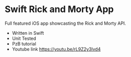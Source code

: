 # Swift Rick and Morty App

Full featured iOS app showcasting the Rick and Morty API.

- Written in Swift
- Unit Tested
- PzB tutorial 
- Youtube link https://youtu.be/rL9Z2y3lvd4 
